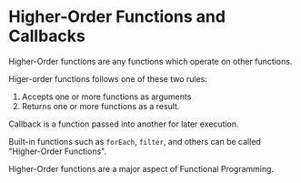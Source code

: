 
# Higher-Order Functions and Callbacks

Higher-Order functions are any functions which operate on other functions.

Higer-order functions follows one of these two rules:
1. Accepts one or more functions as arguments
2. Returns one or more functions as a result.

Callback is a function passed into another for later execution.

Built-in functions such as `forEach`, `filter`, and others can be called "Higher-Order Functions".

Higher-Order functions are a major aspect of Functional Programming.